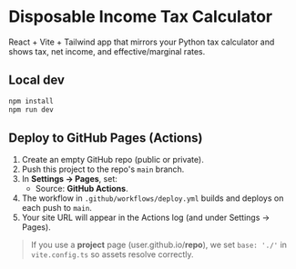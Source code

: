 # Disposable Income Tax Calculator

React + Vite + Tailwind app that mirrors your Python tax calculator and shows tax, net income, and effective/marginal rates.

## Local dev
```bash
npm install
npm run dev
```

## Deploy to GitHub Pages (Actions)
1. Create an empty GitHub repo (public or private).
2. Push this project to the repo's `main` branch.
3. In **Settings → Pages**, set:
   - Source: **GitHub Actions**.
4. The workflow in `.github/workflows/deploy.yml` builds and deploys on each push to `main`.
5. Your site URL will appear in the Actions log (and under Settings → Pages).

> If you use a **project** page (user.github.io/**repo**), we set `base: './'` in `vite.config.ts` so assets resolve correctly.